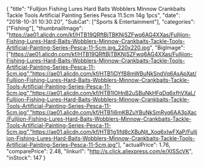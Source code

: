 {
	"title": "Fulljion Fishing Lures Hard Baits Wobblers Minnow Crankbaits Tackle Tools Artificial Painting Series Pesca 11.5cm 14g 1pcs",
	"date": "2018-10-31 10:30:20",
	"SubCat": ["Sports & Entertainment"],
	"categories": ["Fishing"],
	"thumbnailImage": "https://ae01.alicdn.com/kf/HTB19QRftBjTBKNjSZFwq6AG4XXas/Fulljion-Fishing-Lures-Hard-Baits-Wobblers-Minnow-Crankbaits-Tackle-Tools-Artificial-Painting-Series-Pesca-11-5cm.jpg_220x220.jpg",
	"BigImage": ["https://ae01.alicdn.com/kf/HTB19QRftBjTBKNjSZFwq6AG4XXas/Fulljion-Fishing-Lures-Hard-Baits-Wobblers-Minnow-Crankbaits-Tackle-Tools-Artificial-Painting-Series-Pesca-11-5cm.jpg","https://ae01.alicdn.com/kf/HTB1iDYfB8mWBuNkSndVq6AsApXat/Fulljion-Fishing-Lures-Hard-Baits-Wobblers-Minnow-Crankbaits-Tackle-Tools-Artificial-Painting-Series-Pesca-11-5cm.jpg","https://ae01.alicdn.com/kf/HTB1lOHnB2uSBuNkHFqDq6xfhVXaL/Fulljion-Fishing-Lures-Hard-Baits-Wobblers-Minnow-Crankbaits-Tackle-Tools-Artificial-Painting-Series-Pesca-11-5cm.jpg","https://ae01.alicdn.com/kf/HTB1i6mKBZuYBuNkSmRyq6AA3pXac/Fulljion-Fishing-Lures-Hard-Baits-Wobblers-Minnow-Crankbaits-Tackle-Tools-Artificial-Painting-Series-Pesca-11-5cm.jpg","https://ae01.alicdn.com/kf/HTB1g1ifd8cXBuNjt_Xoq6xIwFXaP/Fulljion-Fishing-Lures-Hard-Baits-Wobblers-Minnow-Crankbaits-Tackle-Tools-Artificial-Painting-Series-Pesca-11-5cm.jpg"],
	"actualPrice": 1.76,
	"comparePrice": 2.48,
	"linkurl": "http://s.click.aliexpress.com/e/XISScVK",
	"inStock": 147
}

